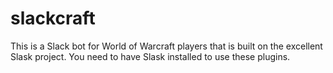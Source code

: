 # slackcraft

This is a Slack bot for World of Warcraft players that is built on the excellent Slask project. You need to have Slask installed to use these plugins.
